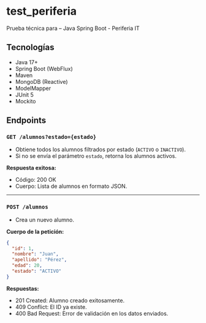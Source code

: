 # test_periferia
Prueba técnica para – Java Spring Boot - Periferia IT

## Tecnologías

- Java 17+
- Spring Boot (WebFlux)
- Maven
- MongoDB (Reactive)
- ModelMapper
- JUnit 5
- Mockito

## Endpoints

### `GET /alumnos?estado={estado}`

- Obtiene todos los alumnos filtrados por estado (`ACTIVO` o `INACTIVO`).  
- Si no se envía el parámetro `estado`, retorna los alumnos activos.

**Respuesta exitosa:**  
- Código: 200 OK  
- Cuerpo: Lista de alumnos en formato JSON.

---

### `POST /alumnos`

- Crea un nuevo alumno.

**Cuerpo de la petición:**  
```json
{
  "id": 1,
  "nombre": "Juan",
  "apellido": "Pérez",
  "edad": 20,
  "estado": "ACTIVO"
}
```

**Respuestas:**
- 201 Created: Alumno creado exitosamente.
- 409 Conflict: El ID ya existe.
- 400 Bad Request: Error de validación en los datos enviados.
```
